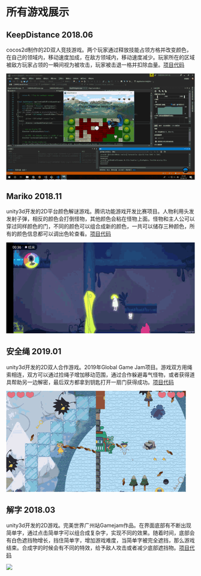 # 所有游戏展示

## KeepDistance 2018.06
cocos2d制作的2D双人竞技游戏。两个玩家通过释放技能占领方格并改变颜色，在自己的领域内，移动速度加成，在敌方领域内，移动速度减少。玩家所在的区域被敌方玩家占领的一瞬间视为被攻击，玩家被击退一格并扣除血量。[项目代码](https://github.com/yaoxh6/cocosFinal)

![](gif/keepDistance.gif)

## Mariko 2018.11
unity3d开发的2D平台颜色解谜游戏。腾讯功能游戏开发比赛项目。人物利用头发发射子弹，相反的颜色会打倒怪物，其他颜色会粘在怪物上面。怪物和主人公可以穿过同样颜色的门，不同的颜色可以组合成新的颜色，一共可以储存三种颜色，所有的颜色信息都可以调出色轮查看。[项目代码](Github：https://github.com/spatulaG/NOTserious)

![](gif/Mariko.gif)

## 安全绳 2019.01
unity3d开发的2D双人合作游戏。2019年Global Game Jam项目。游戏双方用绳索相连，双方可以通过捡绳子增加移动范围，通过合作躲避毒气怪物，或者获得道具帮助另一边解密，最后双方都拿到钥匙打开一扇门获得成功。[项目代码](https://github.com/kotomineshiki/2019GGJ。)

![](gif/安全绳.gif)

## 解字 2018.03

unity3d开发的2D游戏。完美世界广州站Gamejam作品。在界面底部有不断出现简单字，通过点击简单字可以组合成复杂字，实现不同的效果。随着时间，底部会有白色遮挡物增长，挡住简单字，增加游戏难度，当简单字被完全遮挡，那么游戏结束。合成字的时候会有不同的特效，给予敌人攻击或者减少底部遮挡物。[项目代码](https://github.com/DaddyTrap/JieZi)

![](gif/解字.gif)